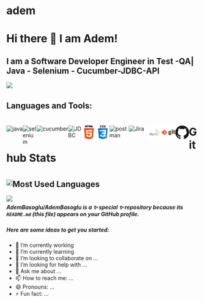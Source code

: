 # adem
# Hi there 👋 I am Adem!
## I am a Software Developer Engineer in Test -QA| Java - Selenium - Cucumber-JDBC-API
![](https://komarev.com/ghpvc/?username=AdemBasoglu)
## Languages and Tools:
#
<img align="left" alt="java" height=36px src="https://logos-download.com/wp-content/uploads/2016/10/Java_logo_icon.png"/>
<img align="left" alt="selenium" width=36px src= "src/1200px-Selenium_Logo.png"/>
<img align="left" alt="cucumber" height=36px src="https://encrypted-tbn1.gstatic.com/images?q=tbn:ANd9GcRwfaCCeBtUYrrJz30sBA4IHBFLclgMVbGItsmHWf0EhsD0SA64"/>
<img align="left" alt="JDBC" width=36px src="src/JDBC.png" />
<img align="left" alt="HTML5" width=36px src="https://raw.githubusercontent.com/github/explore/80688e429a7d4ef2fca1e82350fe8e3517d3494d/topics/html/html.png" />
<img align="left" alt="CSS3" width=36px src="https://raw.githubusercontent.com/github/explore/80688e429a7d4ef2fca1e82350fe8e3517d3494d/topics/css/css.png" />
<img align="left" alt="postman" width=50px src="src/postman.png" />
<img align="left" alt="Jira" width=50px src="src/Jira.png" />
<img align="left" alt="MySQL" width=36px src="https://raw.githubusercontent.com/github/explore/80688e429a7d4ef2fca1e82350fe8e3517d3494d/topics/mysql/mysql.png" />
<img align="left" alt="Git" width=36px src="https://raw.githubusercontent.com/github/explore/80688e429a7d4ef2fca1e82350fe8e3517d3494d/topics/git/git.png" />
<img align="left" alt="GitHub" width=36px src="https://raw.githubusercontent.com/github/explore/78df643247d429f6cc873026c0622819ad797942/topics/github/github.png" />

#

# <summary> Github Stats</summary>
# <img align="left" src="https://github-readme-stats.vercel.app/api?username=AdemBasoglu&theme=dark" >
#
#
#
#
## <summary> Most Used Languages</summary>
<img align="left" src="https://github-readme-stats.vercel.app/api/top-langs/?username=AdemBasoglu&layout=compact&theme=dark" >

#
#
#

##### **AdemBasoglu/AdemBasoglu** is a ✨ _special_ ✨ repository because its `README.md` (this file) appears on your GitHub profile.

##### Here are some ideas to get you started:

- 🔭 I’m currently working 
- 🌱 I’m currently learning 
- 👯 I’m looking to collaborate on ...
- 🤔 I’m looking for help with ...
- 💬 Ask me about ...
- 📫 How to reach me: ...
- 😄 Pronouns: ...
- ⚡ Fun fact: ...

